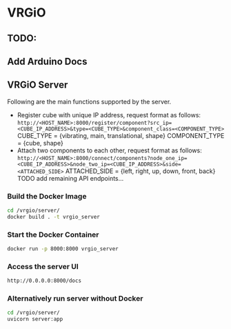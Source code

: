 # VRGiO

## TODO:
## Add Arduino Docs
## VRGiO Server
Following are the main functions supported by the server.
* Register cube with unique IP address, request format as follows:
`http://<HOST_NAME>:8000/register/component?src_ip=<CUBE_IP_ADDRESS>&type=<CUBE_TYPE>&component_class=<COMPONENT_TYPE>`
CUBE_TYPE = {vibrating, main, translational, shape}
COMPONENT_TYPE = {cube, shape}
* Attach two components to each other, request format as follows:
`http://<HOST_NAME>:8000/connect/components?node_one_ip=<CUBE_IP_ADDRESS>&node_two_ip=<CUBE_IP_ADDRESS>&side=<ATTACHED_SIDE>`
ATTACHED_SIDE = {left, right, up, down, front, back}
TODO add remaining API endpoints...
### Build the Docker Image
```bash
cd /vrgio/server/
docker build . -t vrgio_server
```
### Start the Docker Container
```bash
docker run -p 8000:8000 vrgio_server
```
### Access the server UI
```bash
http://0.0.0.0:8000/docs
```
### Alternatively run server without Docker
```bash
cd /vrgio/server/
uvicorn server:app
```